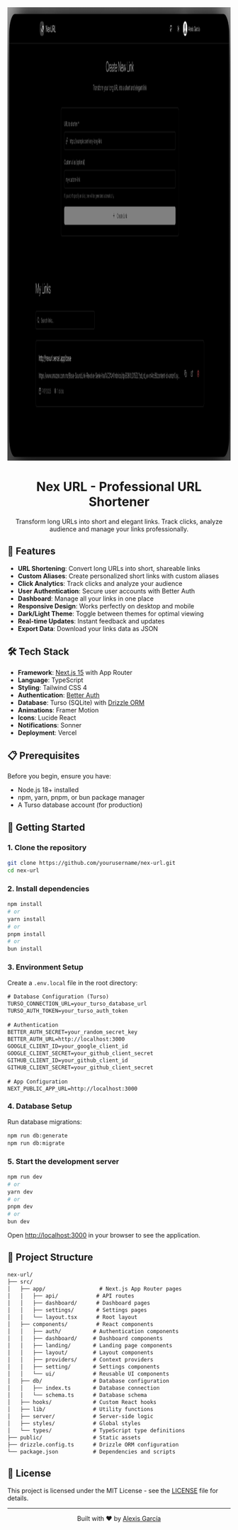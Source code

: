 <div align="center">
  <img src="public/images/screenshot.png" alt="Nex URL screenshot" width="1024" height="1024">
  
  # Nex URL - Professional URL Shortener

  Transform long URLs into short and elegant links. Track clicks, analyze audience and manage your links professionally.
</div>

## 🚀 Features

- **URL Shortening**: Convert long URLs into short, shareable links
- **Custom Aliases**: Create personalized short links with custom aliases
- **Click Analytics**: Track clicks and analyze your audience
- **User Authentication**: Secure user accounts with Better Auth
- **Dashboard**: Manage all your links in one place
- **Responsive Design**: Works perfectly on desktop and mobile
- **Dark/Light Theme**: Toggle between themes for optimal viewing
- **Real-time Updates**: Instant feedback and updates
- **Export Data**: Download your links data as JSON

## 🛠️ Tech Stack

- **Framework**: [Next.js 15](https://nextjs.org/) with App Router
- **Language**: TypeScript
- **Styling**: Tailwind CSS 4
- **Authentication**: [Better Auth](https://better-auth.com/)
- **Database**: Turso (SQLite) with [Drizzle ORM](https://orm.drizzle.team/)
- **Animations**: Framer Motion
- **Icons**: Lucide React
- **Notifications**: Sonner
- **Deployment**: Vercel

## 📋 Prerequisites

Before you begin, ensure you have:

- Node.js 18+ installed
- npm, yarn, pnpm, or bun package manager
- A Turso database account (for production)

## 🚀 Getting Started

### 1. Clone the repository

```bash
git clone https://github.com/yourusername/nex-url.git
cd nex-url
```

### 2. Install dependencies

```bash
npm install
# or
yarn install
# or
pnpm install
# or
bun install
```

### 3. Environment Setup

Create a `.env.local` file in the root directory:

```env
# Database Configuration (Turso)
TURSO_CONNECTION_URL=your_turso_database_url
TURSO_AUTH_TOKEN=your_turso_auth_token

# Authentication
BETTER_AUTH_SECRET=your_random_secret_key
BETTER_AUTH_URL=http://localhost:3000
GOOGLE_CLIENT_ID=your_google_client_id
GOOGLE_CLIENT_SECRET=your_github_client_secret
GITHUB_CLIENT_ID=your_github_client_id
GITHUB_CLIENT_SECRET=your_github_client_secret

# App Configuration
NEXT_PUBLIC_APP_URL=http://localhost:3000
```

### 4. Database Setup

Run database migrations:

```bash
npm run db:generate
npm run db:migrate
```

### 5. Start the development server

```bash
npm run dev
# or
yarn dev
# or
pnpm dev
# or
bun dev
```

Open [http://localhost:3000](http://localhost:3000) in your browser to see the application.

## 📂 Project Structure

```
nex-url/
├── src/
│   ├── app/                 # Next.js App Router pages
│   │   ├── api/            # API routes
│   │   ├── dashboard/      # Dashboard pages
│   │   ├── settings/       # Settings pages
│   │   └── layout.tsx      # Root layout
│   ├── components/         # React components
│   │   ├── auth/          # Authentication components
│   │   ├── dashboard/     # Dashboard components
│   │   ├── landing/       # Landing page components
│   │   ├── layout/        # Layout components
│   │   ├── providers/     # Context providers
│   │   ├── setting/       # Settings components
│   │   └── ui/            # Reusable UI components
│   ├── db/                # Database configuration
│   │   ├── index.ts       # Database connection
│   │   └── schema.ts      # Database schema
│   ├── hooks/             # Custom React hooks
│   ├── lib/               # Utility functions
│   ├── server/            # Server-side logic
│   ├── styles/            # Global styles
│   └── types/             # TypeScript type definitions
├── public/                # Static assets
├── drizzle.config.ts      # Drizzle ORM configuration
└── package.json           # Dependencies and scripts
```

## 📝 License

This project is licensed under the MIT License - see the [LICENSE](LICENSE) file for details.

---
 
<p align="center">
  Built with ❤️ by <a href="https://github.com/alexisgxrcia">Alexis García</a>
</p>